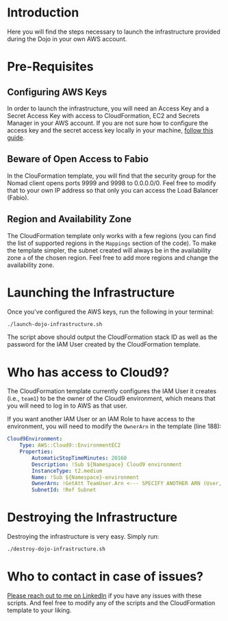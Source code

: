 # Introduction

Here you will find the steps necessary to launch the infrastructure provided during the Dojo in your own AWS account.

# Pre-Requisites

## Configuring AWS Keys

In order to launch the infrastructure, you will need an Access Key and a Secret Access Key with access to CloudFormation, EC2 and Secrets Manager in your AWS account. If you are not sure how to configure the access key and the secret access key locally in your machine, [follow this guide](https://docs.aws.amazon.com/cli/latest/userguide/cli-configure-files.html).

## Beware of Open Access to Fabio

In the ClouFormation template, you will find that the security group for the Nomad client opens ports 9999 and 9998 to 0.0.0.0/0. Feel free to modify that to your own IP address so that only you can access the Load Balancer (Fabio).

## Region and Availability Zone

The CloudFormation template only works with a few regions (you can find the list of supported regions in the `Mappings` section of the code). To make the template simpler, the subnet created will always be in the availability zone `a` of the chosen region. Feel free to add more regions and change the availability zone.

# Launching the Infrastructure

Once you've configured the AWS keys, run the following in your terminal:

```bash
./launch-dojo-infrastructure.sh
```

The script above should output the CloudFormation stack ID as well as the password for the IAM User created by the CloudFormation template.

# Who has access to Cloud9?

The CloudFormation template currently configures the IAM User it creates (i.e., `team1`) to be the owner of the Cloud9 environment, which means that you will need to log in to AWS as that user.

If you want another IAM User or an IAM Role to have access to the environment, you will need to modify the `OwnerArn` in the template (line 188):

```yaml
Cloud9Environment:
    Type: AWS::Cloud9::EnvironmentEC2
    Properties: 
        AutomaticStopTimeMinutes: 20160
        Description: !Sub ${Namespace} Cloud9 environment
        InstanceType: t2.medium
        Name: !Sub ${Namespace}-environment
        OwnerArn: !GetAtt TeamUser.Arn <--- SPECIFY ANOTHER ARN (User, Role etc)
        SubnetId: !Ref Subnet
```

# Destroying the Infrastructure

Destroying the infrastructure is very easy. Simply run:

```bash
./destroy-dojo-infrastructure.sh
```

# Who to contact in case of issues?

[Please reach out to me on LinkedIn](https://www.linkedin.com/in/renansdias) if you have any issues with these scripts. And feel free to modify any of the scripts and the CloudFormation template to your liking.
